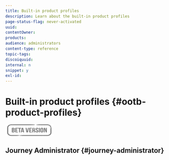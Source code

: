 ```yaml
---
title: Built-in product profiles
description: Learn about the built-in product profiles
page-status-flag: never-activated
uuid: 
contentOwner:
products:
audience: administrators
content-type: reference
topic-tags: 
discoiquuid:
internal: n
snippet: y
exl-id:
---
```

# Built-in product profiles {#ootb-product-profiles}

![](../assets/do-not-localize/badge.png)

## Journey Administrator {#journey-administrator}
